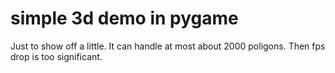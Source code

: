 # simple 3d demo in pygame
Just to show off a little.
It can handle at most about 2000 poligons. Then fps drop is too significant.
